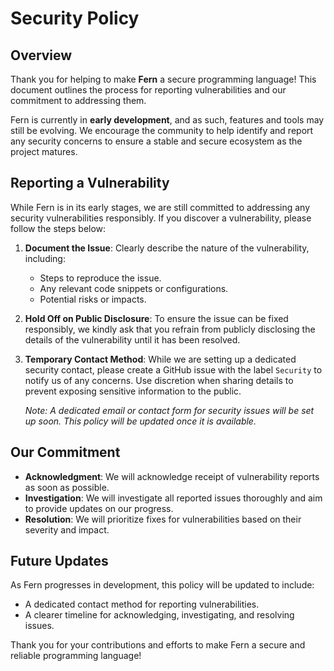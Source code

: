 # Security Policy

## Overview

Thank you for helping to make **Fern** a secure programming language! This document outlines the process for reporting vulnerabilities and our commitment to addressing them.

Fern is currently in **early development**, and as such, features and tools may still be evolving. We encourage the community to help identify and report any security concerns to ensure a stable and secure ecosystem as the project matures.

## Reporting a Vulnerability

While Fern is in its early stages, we are still committed to addressing any security vulnerabilities responsibly. If you discover a vulnerability, please follow the steps below:

1. **Document the Issue**: Clearly describe the nature of the vulnerability, including:
   - Steps to reproduce the issue.
   - Any relevant code snippets or configurations.
   - Potential risks or impacts.

2. **Hold Off on Public Disclosure**: To ensure the issue can be fixed responsibly, we kindly ask that you refrain from publicly disclosing the details of the vulnerability until it has been resolved.

3. **Temporary Contact Method**: While we are setting up a dedicated security contact, please create a GitHub issue with the label `Security` to notify us of any concerns. Use discretion when sharing details to prevent exposing sensitive information to the public.

   _Note: A dedicated email or contact form for security issues will be set up soon. This policy will be updated once it is available._

## Our Commitment

- **Acknowledgment**: We will acknowledge receipt of vulnerability reports as soon as possible.
- **Investigation**: We will investigate all reported issues thoroughly and aim to provide updates on our progress.
- **Resolution**: We will prioritize fixes for vulnerabilities based on their severity and impact.

## Future Updates

As Fern progresses in development, this policy will be updated to include:
- A dedicated contact method for reporting vulnerabilities.
- A clearer timeline for acknowledging, investigating, and resolving issues.

Thank you for your contributions and efforts to make Fern a secure and reliable programming language!
